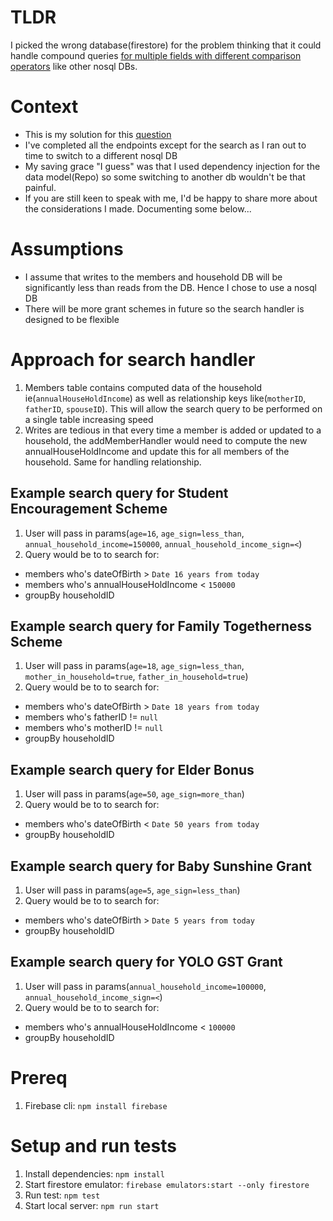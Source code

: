 # TLDR
I picked the wrong database(firestore) for the problem thinking that it could handle compound queries [for multiple fields with different comparison operators](https://firebase.google.com/docs/firestore/query-data/queries#compound_queries) like other nosql DBs.

# Context
- This is my solution for this [question](https://docs.google.com/document/d/1YyOJyq460UM3j8EzQsFgR4_VRspXy_tcxv5HRfMthwg/edit)
- I've completed all the endpoints except for the search as I ran out to time to switch to a different nosql DB
- My saving grace "I guess" was that I used dependency injection for the data model(Repo) so some switching to another db wouldn't be that painful.
- If you are still keen to speak with me, I'd be happy to share more about the considerations I made. Documenting some below...

# Assumptions
- I assume that writes to the members and household DB will be significantly less than reads from the DB. Hence I chose to use a nosql DB
- There will be more grant schemes in future so the search handler is designed to be flexible

# Approach for search handler
1. Members table contains computed data of the household ie(`annualHouseHoldIncome`) as well as relationship keys like(`motherID`, `fatherID`, `spouseID`). This will allow the search query to be performed on a single table increasing speed
2. Writes are tedious in that every time a member is added or updated to a household, the addMemberHandler would need to compute the new annualHouseHoldIncome and update this for all members of the household. Same for handling relationship.

## Example search query for Student Encouragement Scheme
1. User will pass in params(`age=16`, `age_sign=less_than`, `annual_household_income=150000`, `annual_household_income_sign=<`)
2. Query would be to to search for:
  - members who's dateOfBirth > `Date 16 years from today`
  - members who's annualHouseHoldIncome < `150000`
  - groupBy householdID

## Example search query for Family Togetherness Scheme
1. User will pass in params(`age=18`, `age_sign=less_than`, `mother_in_household=true`, `father_in_household=true`)
2. Query would be to to search for:
  - members who's dateOfBirth > `Date 18 years from today`
  - members who's fatherID != `null`
  - members who's motherID != `null`
  - groupBy householdID

## Example search query for Elder Bonus
1. User will pass in params(`age=50`, `age_sign=more_than`)
2. Query would be to to search for:
  - members who's dateOfBirth < `Date 50 years from today`
  - groupBy householdID

## Example search query for Baby Sunshine Grant
1. User will pass in params(`age=5`, `age_sign=less_than`)
2. Query would be to to search for:
  - members who's dateOfBirth > `Date 5 years from today`
  - groupBy householdID

## Example search query for YOLO GST Grant
1. User will pass in params(`annual_household_income=100000`, `annual_household_income_sign=<`)
2. Query would be to to search for:
  - members who's annualHouseHoldIncome < `100000`
  - groupBy householdID

# Prereq
1. Firebase cli: `npm install firebase`

# Setup and run tests
1. Install dependencies: `npm install`
2. Start firestore emulator: `firebase emulators:start --only firestore`
3. Run test: `npm test`
4. Start local server: `npm run start`